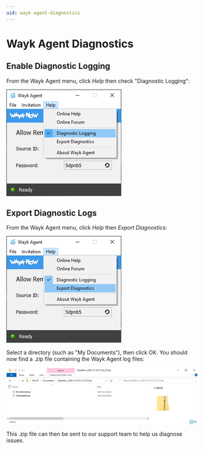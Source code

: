 ```yaml
---
uid: wayk-agent-diagnostics
---
```


# Wayk Agent Diagnostics

## Enable Diagnostic Logging

From the Wayk Agent menu, click *Help* then check "Diagnostic Logging":

![Wayk Agent Diagnostic Logging](../../images/wayk_agent_diagnostic_logging.png)

## Export Diagnostic Logs

From the Wayk Agent menu, click *Help* then *Export Diagnostics*:

![Wayk Agent Export Diagnostics](../../images/wayk_agent_export_diagnostics.png)

Select a directory (such as "My Documents"), then click OK. You should now find a .zip file containing the Wayk Agent log files:

![Wayk Agent Exported Diagnostic Logs](../../images/wayk_agent_exported_diagnostic_logs.png)

This .zip file can then be sent to our support team to help us diagnose issues.
